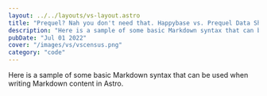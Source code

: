 ```yaml
---
layout: ../../layouts/vs-layout.astro
title: "Prequel? Nah you don't need that. Happybase vs. Prequel Data Sharing"
description: "Here is a sample of some basic Markdown syntax that can be used when writing Markdown content in Astro."
pubDate: "Jul 01 2022"
cover: "/images/vs/vscensus.png"
category: "code"
---
```




Here is a sample of some basic Markdown syntax that can be used when writing Markdown content in Astro.